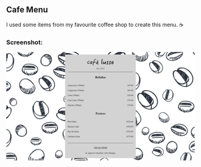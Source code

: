 ## Cafe Menu

I used some items from my favourite coffee shop to create this menu. ☕

### Screenshot:
![alt-tag](https://github.com/jonathancazares/free-code-camp/blob/main/Responsive%20Web%20Design/Cafe%20Menu/img/cafe_menu.png)
